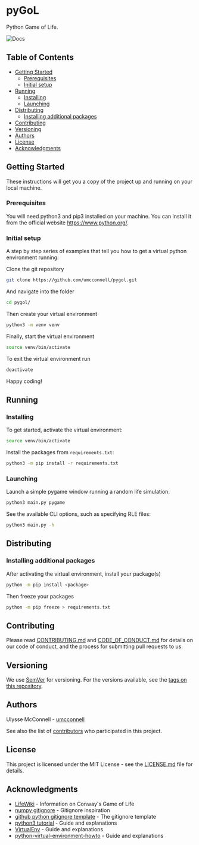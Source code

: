 # pyGoL

Python Game of Life.

![Docs](https://github.com/umcconnell/pygol/workflows/Docs/badge.svg)

## Table of Contents

-   [Getting Started](#getting-started)
    -   [Prerequisites](#prerequisites)
    -   [Initial setup](#initial-setup)
-   [Running](#running)
    -   [Installing](#installing)
    -   [Launching](#launching)
-   [Distributing](#distributing)
    -   [Installing additional packages](#installing-additional-packages)
-   [Contributing](#contributing)
-   [Versioning](#versioning)
-   [Authors](#authors)
-   [License](#license)
-   [Acknowledgments](#acknowledgments)

## Getting Started

These instructions will get you a copy of the project up and running on your
local machine.

### Prerequisites

You will need python3 and pip3 installed on your machine. You can install it
from the official website https://www.python.org/.

### Initial setup

A step by step series of examples that tell you how to get a virtual python
environment running:

Clone the git repository

```bash
git clone https://github.com/umcconnell/pygol.git
```

And navigate into the folder

```bash
cd pygol/
```

Then create your virtual environment

```bash
python3 -m venv venv
```

Finally, start the virtual environment

```bash
source venv/bin/activate
```

To exit the virtual environment run

```bash
deactivate
```

Happy coding!

## Running

### Installing

To get started, activate the virtual environment:

```bash
source venv/bin/activate
```

Install the packages from `requirements.txt`:

```bash
python3 -m pip install -r requirements.txt
```

### Launching

Launch a simple pygame window running a random life simulation:

```bash
python3 main.py pygame
```

See the available CLI options, such as specifying RLE files:

```bash
python3 main.py -h
```

## Distributing

### Installing additional packages

After activating the virtual environment, install your package(s)

```bash
python -m pip install <package>
```

Then freeze your packages

```bash
python -m pip freeze > requirements.txt
```

## Contributing

Please read [CONTRIBUTING.md](CONTRIBUTING.md) and
[CODE_OF_CONDUCT.md](CODE_OF_CONDUCT.md) for details on our code of conduct, and
the process for submitting pull requests to us.

## Versioning

We use [SemVer](http://semver.org/) for versioning. For the versions available,
see the [tags on this repository](https://github.com/umcconnell/python-boilerplate-repo/tags).

## Authors

Ulysse McConnell - [umcconnell](https://github.com/umcconnell/)

See also the list of
[contributors](https://github.com/umcconnell/python-boilerplate-repo/contributors)
who participated in this project.

## License

This project is licensed under the MIT License - see the
[LICENSE.md](LICENSE.md) file for details.

## Acknowledgments

-   [LifeWiki](https://www.conwaylife.com/wiki/Main_Page) - Information on
    Conway's Game of Life
-   [numpy gitignore](https://github.com/numpy/numpy/blob/master/.gitignore) -
    Gitignore inspiration
-   [github python gitignore template](https://github.com/github/gitignore/blob/master/Python.gitignore) - The gitignore template
-   [python3 tutorial](https://docs.python.org/3/tutorial/venv.html) - Guide and
    explanations
-   [VirtualEnv](https://gist.github.com/raulqf/2ca75d7fef2824f03de9761b99b59371) -
    Guide and explanations
-   [python-virtual-environment-howto](https://gist.github.com/simonw/4835a22c79a8d3c29dd155c716b19e16) -
    Guide and explanations

